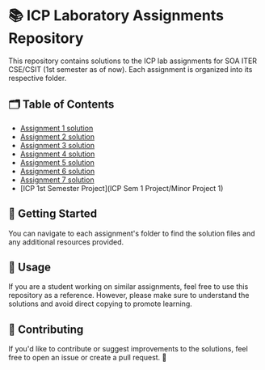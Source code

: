 # 📚 ICP Laboratory Assignments Repository

This repository contains solutions to the ICP lab assignments for SOA ITER CSE/CSIT (1st semester as of now). Each assignment is organized into its respective folder.

## 🗂️ Table of Contents

- [Assignment 1 solution](Assignment1/src)
- [Assignment 2 solution](Assignment2/src)
- [Assignment 3 solution](Assignment3/)
- [Assignment 4 solution](Assignment4/)
- [Assignment 5 solution](Assignment5/)
- [Assignment 6 solution](Assignment6/)
- [Assignment 7 solution](Assignment7/)
- [ICP 1st Semester Project](ICP Sem 1 Project/Minor Project 1)


## 🚀 Getting Started

You can navigate to each assignment's folder to find the solution files and any additional resources provided.

## 📝 Usage

If you are a student working on similar assignments, feel free to use this repository as a reference. However, please make sure to understand the solutions and avoid direct copying to promote learning.

## 🤝 Contributing

If you'd like to contribute or suggest improvements to the solutions, feel free to open an issue or create a pull request. 🌟
